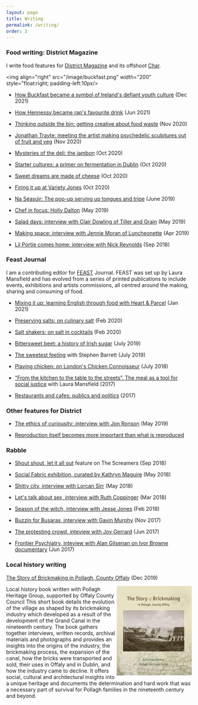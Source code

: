 ```yaml
---
layout: page
title: Writing
permalink: /writing/
order: 2
---
```


### Food writing: District Magazine 

I write food features for [District Magazine](https://districtmagazine.ie/) and its offshoot [Char](https://districtmagazine.ie/category/food/). 

<img align="right" src="/image/buckfast.png" width="200" style="float:right; padding-left:10px/>


- [How Buckfast became a symbol of Ireland's defiant youth culture](https://districtmagazine.ie/food/how-buckfast-became-a-symbol-of-irelands-defiant-youth-culture/) (Dec 2021)

- [How Hennessy became rap's favourite drink](https://districtmagazine.ie/food/how-hennessy-became-raps-favourite-drink/) (Jun 2021)

- [Thinking outside the bin: getting creative about food waste](https://districtmagazine.ie/food/thinking-outside-the-bin-getting-creative-about-food-waste/) (Nov 2020) 

- [Jonathan Trayte: meeting the artist making psychedelic sculptures out of fruit and veg](https://districtmagazine.ie/food/meet-the-artist-making-psychedelic-sculptures-of-fruit-and-veg/) (Nov 2020)

- [Mysteries of the deli: the jambon](https://districtmagazine.ie/food/mysteries-of-the-deli-the-jambon/) (Oct 2020)

- [Starter cultures: a primer on fermentation in Dublin](https://districtmagazine.ie/food/starter-cultures/) (Oct 2020)

- [Sweet dreams are made of cheese](https://districtmagazine.ie/food/sweet-dreams-are-made-of-cheese/) (Oct 2020)

- [Firing it up at Variety Jones](https://districtmagazine.ie/food/firing-it-up-at-variety-jones/) (Oct 2020)

- [Na Séasúir: The pop-up serving up tongues and tripe](https://districtmagazine.ie/food/na-seasuir-the-pop-up-restaurant-serving-up-tongues-hearts-and-tripe/) (June 2019)

- [Chef in focus: Holly Dalton](https://districtmagazine.ie/food/chef-in-focus-holly-dalton-gertrude/) (May 2019)

- [Salad days: interview with Clair Dowling of Tiller and Grain](https://issuu.com/district.magazine/docs/may_19_guide_issuu/86) (May 2019)

- [Making space: interview with Jennie Moran of Luncheonette](https://issuu.com/district.magazine/docs/april_19_guide_issuu/84) (Apr 2019)

- [Lil Portie comes home: interview with Nick Reynolds](https://issuu.com/district.magazine/docs/district_guide_to_september_issuue) (Sep 2018)


### Feast Journal
I am a contributing editor for [FEAST](http://feastjournal.co.uk/) Journal. 
FEAST was set up by Laura Mansfield and has evolved from a series of printed publications to include events, exhibitions and artists commissions, all centred around the making, sharing and consuming of food.

- [Mixing it up: learning English through food with Heart & Parcel](http://s3-eu-west-1.amazonaws.com/feastassets/issues/Feast_SPICE.pdf) (Jan 2021)

- [Preserving salts: on culinary salt](https://feastjournal.co.uk/article/savouring-salts-the-journey-of-culinary-salt/) (Feb 2020)

- [Salt shakers: on salt in cocktails](https://feastjournal.co.uk/article/salt-shakers/) (Feb 2020)

- [Bittersweet beet: a history of Irish sugar](https://feastjournal.co.uk/article/bittersweet-beet-a-history-of-irish-sugar/) (July 2019)

- [The sweetest feeling](https://feastjournal.co.uk/article/the-sweetest-feeling/) with Stephen Barrett (July 2019)

- [Playing chicken: on London's Chicken Connoisseur](https://feastjournal.co.uk/article/playing-chicken/) (July 2018)

- [“From the kitchen to the table to the streets”. The meal as a tool for social justice](https://feastjournal.co.uk/article/from-the-kitchen-to-the-table-to-the-streets-the-meal-as-a-tool-for-social-justice/) with Laura Mansfield (2017)

- [Restaurants and cafes: publics and politics](https://feastjournal.co.uk/article/restaurants-and-cafes-publics-and-politics/) (2017)



### Other features for District 

- [The ethics of curiousity: interview with Jon Ronson](https://districtmagazine.ie/news/jon-ronson-on-the-ethics-of-curiosity/) (May 2019)

- [Reproduction itself becomes more important than what is reproduced](https://districtmagazine.ie/news/caitriona-devery-reproduction-itself-becomes-more-important-than-what-is-reproduced/)


### Rabble

- [Shout shout, let it all out](https://www.rabble.ie/2018/09/24/shout-shout-let-it-all-out/) feature on The Screamers (Sep 2018)

- [Social Fabric exhibition, curated by Kathryn Maguire](https://www.rabble.ie/2018/05/15/social-fabric/) (May 2018)

- [Shitty city, interview with Lorcan Sirr](https://www.rabble.ie/2018/05/14/shitty-city/) (May 2018)

- [Let's talk about sex, interview with Ruth Coppinger](https://www.rabble.ie/2018/03/14/lets-talk-about-sex/) (Mar 2018)

- [Season of the witch, interview with Jesse Jones](https://www.rabble.ie/2018/02/19/season-of-the-witch/) (Feb 2018)

- [Buzzin for Busaras, interview with Gavin Murphy](https://www.rabble.ie/2017/11/09/buzzin-for-busaras/) (Nov 2017)

- [The protesting crowd, inteview with Joy Gerrard](https://www.rabble.ie/2017/06/16/the-protesting-crowd/) (Jun 2017)

- [Frontier Psychiatry, inteview with Alan Gilsenan on Ivor Browne documentary](https://www.rabble.ie/2017/06/08/frontier-psychiatry/) (Jun 2017)



### Local history writing

[The Story of Brickmaking in Pollagh, County Offaly](https://offalyhistoryblog.wordpress.com/2019/12/07/the-story-of-brickmaking-in-pollagh-county-offaly-by-caitriona-devery) (Dec 2019)

<img align="right" src="/image/brick_book.jpg">

Local history book written with Pollagh Heritage Group, supported by Offaly County Council This short book details the evolution of the village as shaped by its brickmaking industry which developed as a result of the development of the Grand Canal in the nineteenth century. The book gathers together interviews, written records, archival materials and photographs and provides an insights into the origins of the industry, the brickmaking process, the expansion of the canal, how the bricks were transported and sold, their uses in Offaly and in Dublin, and how the industry came to decline. It offers social, cultural and architectural insights into a unique heritage and documents the determination and hard work that was a necessary part of survival for Pollagh families in the nineteenth century and beyond.

